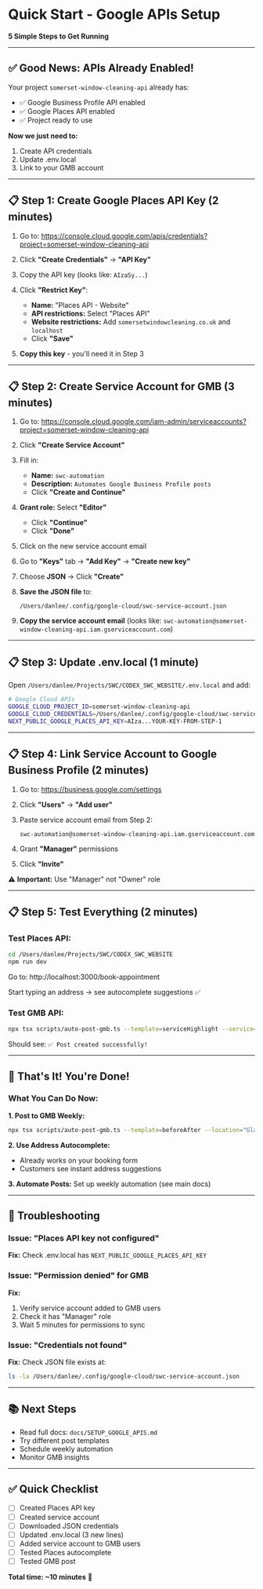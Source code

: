 # Quick Start - Google APIs Setup
**5 Simple Steps to Get Running**

---

## ✅ **Good News: APIs Already Enabled!**

Your project `somerset-window-cleaning-api` already has:
- ✅ Google Business Profile API enabled
- ✅ Google Places API enabled
- ✅ Project ready to use

**Now we just need to:**
1. Create API credentials
2. Update .env.local
3. Link to your GMB account

---

## 📋 **Step 1: Create Google Places API Key (2 minutes)**

1. Go to: https://console.cloud.google.com/apis/credentials?project=somerset-window-cleaning-api

2. Click **"Create Credentials"** → **"API Key"**

3. Copy the API key (looks like: `AIzaSy...`)

4. Click **"Restrict Key"**:
   - **Name:** "Places API - Website"
   - **API restrictions:** Select "Places API"
   - **Website restrictions:** Add `somersetwindowcleaning.co.uk` and `localhost`
   - Click **"Save"**

5. **Copy this key** - you'll need it in Step 3

---

## 📋 **Step 2: Create Service Account for GMB (3 minutes)**

1. Go to: https://console.cloud.google.com/iam-admin/serviceaccounts?project=somerset-window-cleaning-api

2. Click **"Create Service Account"**

3. Fill in:
   - **Name:** `swc-automation`
   - **Description:** `Automates Google Business Profile posts`
   - Click **"Create and Continue"**

4. **Grant role:** Select **"Editor"**
   - Click **"Continue"**
   - Click **"Done"**

5. Click on the new service account email

6. Go to **"Keys"** tab → **"Add Key"** → **"Create new key"**

7. Choose **JSON** → Click **"Create"**

8. **Save the JSON file** to:
   ```
   /Users/danlee/.config/google-cloud/swc-service-account.json
   ```

9. **Copy the service account email** (looks like: `swc-automation@somerset-window-cleaning-api.iam.gserviceaccount.com`)

---

## 📋 **Step 3: Update .env.local (1 minute)**

Open `/Users/danlee/Projects/SWC/CODEX_SWC_WEBSITE/.env.local` and add:

```bash
# Google Cloud APIs
GOOGLE_CLOUD_PROJECT_ID=somerset-window-cleaning-api
GOOGLE_CLOUD_CREDENTIALS=/Users/danlee/.config/google-cloud/swc-service-account.json
NEXT_PUBLIC_GOOGLE_PLACES_API_KEY=AIza...YOUR-KEY-FROM-STEP-1
```

---

## 📋 **Step 4: Link Service Account to Google Business Profile (2 minutes)**

1. Go to: https://business.google.com/settings

2. Click **"Users"** → **"Add user"**

3. Paste service account email from Step 2:
   ```
   swc-automation@somerset-window-cleaning-api.iam.gserviceaccount.com
   ```

4. Grant **"Manager"** permissions

5. Click **"Invite"**

⚠️ **Important:** Use "Manager" not "Owner" role

---

## 📋 **Step 5: Test Everything (2 minutes)**

### **Test Places API:**
```bash
cd /Users/danlee/Projects/SWC/CODEX_SWC_WEBSITE
npm run dev
```

Go to: http://localhost:3000/book-appointment

Start typing an address → see autocomplete suggestions ✅

### **Test GMB API:**
```bash
npx tsx scripts/auto-post-gmb.ts --template=serviceHighlight --service="Window Cleaning"
```

Should see: `✅ Post created successfully!`

---

## 🎉 **That's It! You're Done!**

### **What You Can Do Now:**

**1. Post to GMB Weekly:**
```bash
npx tsx scripts/auto-post-gmb.ts --template=beforeAfter --location="Glastonbury"
```

**2. Use Address Autocomplete:**
- Already works on your booking form
- Customers see instant address suggestions

**3. Automate Posts:**
Set up weekly automation (see main docs)

---

## 🔧 **Troubleshooting**

### **Issue: "Places API key not configured"**
**Fix:** Check .env.local has `NEXT_PUBLIC_GOOGLE_PLACES_API_KEY`

### **Issue: "Permission denied" for GMB**
**Fix:**
1. Verify service account added to GMB users
2. Check it has "Manager" role
3. Wait 5 minutes for permissions to sync

### **Issue: "Credentials not found"**
**Fix:** Check JSON file exists at:
```bash
ls -la /Users/danlee/.config/google-cloud/swc-service-account.json
```

---

## 📚 **Next Steps**

- Read full docs: `docs/SETUP_GOOGLE_APIS.md`
- Try different post templates
- Schedule weekly automation
- Monitor GMB insights

---

## ✅ **Quick Checklist**

- [ ] Created Places API key
- [ ] Created service account
- [ ] Downloaded JSON credentials
- [ ] Updated .env.local (3 new lines)
- [ ] Added service account to GMB users
- [ ] Tested Places autocomplete
- [ ] Tested GMB post

**Total time: ~10 minutes** 🚀
